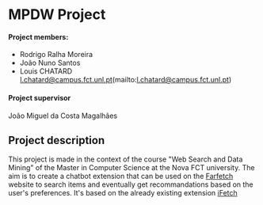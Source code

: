 # MPDW Project

#### Project members:
- Rodrigo Ralha Moreira
- João Nuno Santos
- Louis CHATARD <l.chatard@campus.fct.unl.pt>(mailto:l.chatard@campus.fct.unl.pt)

#### Project supervisor
João Miguel da Costa Magalhães

## Project description

This project is made in the context of the course "Web Search and Data Mining" of the Master in Computer Science at the Nova FCT university.
The aim is to create a chatbot extension that can be used on the [Farfetch](farfetch.com) website to search items and eventually get recommandations based on the user's preferences.
It's based on the already existing extension [iFetch](https://github.com/pmvalente171/iFetch-Chrome-Extension)


